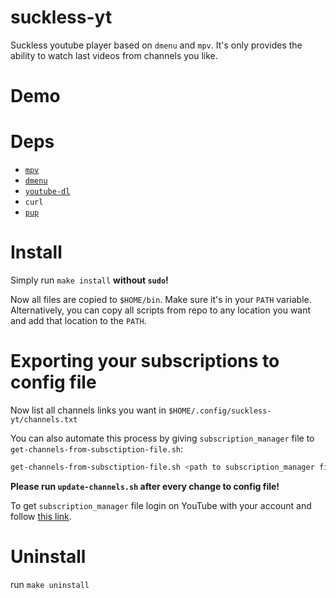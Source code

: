 # suckless-yt
Suckless youtube player based on `dmenu` and `mpv`.
It's only provides the ability to watch last videos from channels you like.

# Demo

# Deps
- [`mpv`](https://mpv.io/)
- [`dmenu`](https://tools.suckless.org/dmenu/)
- [`youtube-dl`](https://ytdl-org.github.io/youtube-dl/index.html)
- `curl`
- [`pup`](https://github.com/ericchiang/pup)

# Install
Simply run `make install` **without `sudo`!**

Now all files are copied to `$HOME/bin`. Make sure it's in your `PATH` variable. Alternatively, you can copy all scripts from repo to any location you want and add that location to the `PATH`.

# Exporting your subscriptions to config file
Now list all channels links you want in `$HOME/.config/suckless-yt/channels.txt`

You can also automate this process by giving `subscription_manager` file to `get-channels-from-subsctiption-file.sh`:

```bash
get-channels-from-subsctiption-file.sh <path to subscription_manager file> > ~/.config/suckless-yt/channels.txt
```

**Please run `update-channels.sh` after every change to config file!**

To get `subscription_manager` file login on YouTube with your account and follow [this link](https://youtube.com/subscription_manager?action_takeout=1).

# Uninstall
run `make uninstall`
